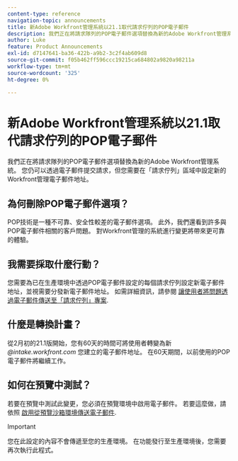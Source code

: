 ```yaml
---
content-type: reference
navigation-topic: announcements
title: 新Adobe Workfront管理系統以21.1取代請求佇列的POP電子郵件
description: 我們正在將請求隊列的POP電子郵件選項替換為新的Adobe Workfront管理系統。 您仍可以透過電子郵件提交請求，但您需要在「請求佇列」區域中設定新的Workfront管理電子郵件地址。
author: Luke
feature: Product Announcements
exl-id: d7147641-ba36-422b-a9b2-3c2f4ab609d8
source-git-commit: f05b462ff596ccc19215ca684802a9820a98211a
workflow-type: tm+mt
source-wordcount: '325'
ht-degree: 0%

---
```


# 新Adobe Workfront管理系統以21.1取代請求佇列的POP電子郵件

我們正在將請求隊列的POP電子郵件選項替換為新的Adobe Workfront管理系統。 您仍可以透過電子郵件提交請求，但您需要在「請求佇列」區域中設定新的Workfront管理電子郵件地址。

## 為何刪除POP電子郵件選項？

POP技術是一種不可靠、安全性較差的電子郵件選項。 此外，我們還看到許多與POP電子郵件相關的客戶問題。 對Workfront管理的系統進行變更將帶來更可靠的體驗。

## 我需要採取什麼行動？

您需要為已在生產環境中透過POP電子郵件設定的每個請求佇列設定新電子郵件地址，並視需要分發新電子郵件地址。 如需詳細資訊，請參閱 [讓使用者將問題透過電子郵件傳送至「請求佇列」專案](/help/quicksilver/manage-work/requests/create-requests/enable-email-issues-into-projects.md).

## 什麼是轉換計畫？

從2月初的21.1版開始，您有60天的時間可將使用者轉變為新 *@intake.workfront.com* 您建立的電子郵件地址。 在60天期間，以前使用的POP電子郵件將繼續工作。

## 如何在預覽中測試？

若要在預覽中測試此變更，您必須在預覽環境中啟用電子郵件。 若要這麼做，請依照 [啟用從預覽沙箱環境傳送電子郵件](../../../workfront-basics/using-notifications/enable-delivery-emails-from-preview-sandbox-environment.md).

>[!IMPORTANT]
>
>您在此設定的內容不會傳遞至您的生產環境。 在功能發行至生產環境後，您需要再次執行此程式。
